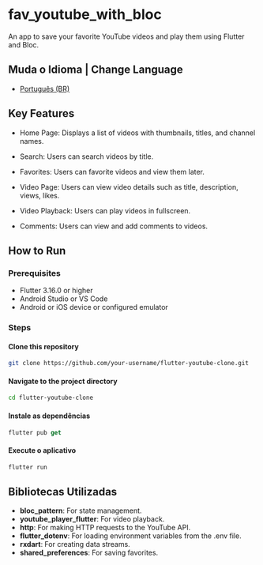 # fav_youtube_with_bloc

An app to save your favorite YouTube videos and play them using Flutter and Bloc.

## Muda o Idioma | Change Language

- [Português (BR)](README.md)

## Key Features

- Home Page: Displays a list of videos with thumbnails, titles, and channel names.
  
- Search: Users can search videos by title.
  
- Favorites: Users can favorite videos and view them later.
  
- Video Page: Users can view video details such as title, description, views, likes.
  
- Video Playback: Users can play videos in fullscreen.
  
- Comments: Users can view and add comments to videos.

## How to Run

### Prerequisites

- Flutter 3.16.0 or higher
- Android Studio or VS Code
- Android or iOS device or configured emulator

### Steps

#### Clone this repository

```bash
git clone https://github.com/your-username/flutter-youtube-clone.git
```

#### Navigate to the project directory

```bash
cd flutter-youtube-clone
```

#### Instale as dependências

```dart
flutter pub get
```

#### Execute o aplicativo

```dart
flutter run
```

## Bibliotecas Utilizadas

- **bloc_pattern**: For state management.
- **youtube_player_flutter**: For video playback.
- **http**: For making HTTP requests to the YouTube API.
- **flutter_dotenv**: For loading environment variables from the .env file.
- **rxdart**: For creating data streams.
- **shared_preferences**: For saving favorites.
